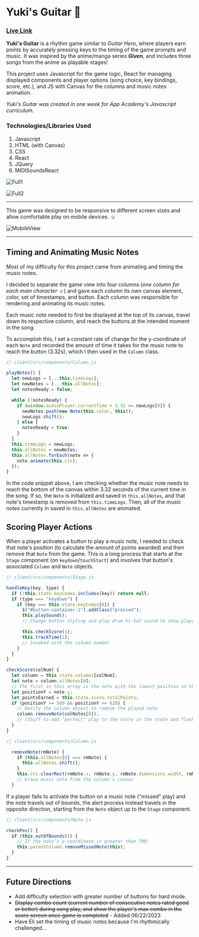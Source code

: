 # Yuki's Guitar :guitar:

### **[Live Link](https://yukisguitar-c8ecb0e21612.herokuapp.com/)**

**Yuki's Guitar** is a rhythm game similar to *Guitar Hero*, where players earn points by accurately pressing keys to the timing of the game prompts and music. It was inspired by the anime/manga series _**Given**_, and includes three songs from the anime as playable stages!

This project uses Javascript for the game logic, React for managing displayed components and player options (song choice, key bindings, score, etc.), and JS with Canvas for the columns and music notes animation.

*Yuki's Guitar was created in one week for App Academy's Javascript curriculum.*

### Technologies/Libraries Used
1. Javascript 
2. HTML (with Canvas)
3. CSS
4. React
5. JQuery
6. MIDISoundsReact

![Full1](/client/public/images/full1.png?raw=true)

![Full2](/client/public/images/full2.png?raw=true)

---

This game was designed to be responsive to different screen sizes and allow comfortable play on mobile devices. ☺

![MobileView](/client/public/images/mobilecollage.png?raw=true)


---


## Timing and Animating Music Notes

Most of my difficulty for this project came from animating and timing the music notes. 

I decided to separate the game view into four columns (*one column for each main character* ☺) and gave each column its own canvas element, color, set of timestamps, and button. Each column was responsible for rendering and animating its music notes.

Each music note needed to first be displayed at the top of its canvas, travel down its respective column, and reach the buttons at the intended moment in the song. 

To accomplish this, I set a constant rate of change for the y-coordinate of each `Note` and recorded the amount of time it takes for the music note to reach the button (3.32s), which I then used in the `Column` class. 

```javascript
// client/src/components/Column.js

playNotes() {
  let newLogs = [...this.timeLogs];
  let newNotes = [...this.allNotes];
  let notesReady = false;

  while (!notesReady) {
    if (window.audioPlayer.currentTime + 3.32 >= newLogs[0]) {
      newNotes.push(new Note(this.color, this));
      newLogs.shift();
    } else {
      notesReady = true;
    }
  }
  this.timeLogs = newLogs;
  this.allNotes = newNotes;
  this.allNotes.forEach(note => {
    note.animate(this.ctx); 
  });
}
```

In the code snippet above, I am checking whether the music note needs to reach the bottom of the canvas within 3.32 seconds of the current time in the song. If so, the `Note` is initialized and saved in `this.allNotes`, and that note's timestamp is removed from `this.timeLogs`. Then, all of the music notes currently in saved in `this.allNotes` are animated.

## Scoring Player Actions

When a player activates a button to play a music note, I needed to check that note's position (to calculate the amount of points awarded) and then remove that `Note` from the game. This is a long process that starts at the `Stage` component (on `keydown`/`touchStart`) and involves that button's associated `Column` and `Note` objects. 

```javascript
// client/src/components/Stage.js

handleKey(key, type) {
  if (!this.state.keyCodes.includes(key)) return null;
  if (type === "keydown") {
    if (key === this.state.keyCodes[0]) {
      $("#button-container-1").addClass("pressed"); 
      this.playSound();
      // Change button styling and play drum hi-hat sound to show player the button is being activated :)

      this.checkScore(1); 
      this.trackTime(1);
      // Invoked with the column number
    }
  }
}

checkScore(colNum) {
  let column = this.state.columns[colNum];
  let note = column.allNotes[0]; 
  // The first in this array is the note with the lowest position on that column's canvas (closest to button) 
  let positionY = note.y; 
  let pointsEarned = this.state.score.totalPoints;
  if (positionY >= 580 && positionY <= 620) {
    // Notify the column object to remove the played note 
    column.removeNote(colNotes[0]);
    // (Stuff to add "perfect" play to the score in the state and flash a message on screen using jQuery...)
  } 
}
```

```javascript 
// client/src/components/Column.js

  removeNote(rmNote) {
    if (this.allNotes[0] === rmNote) {
      this.allNotes.shift();
    }
    this.ctx.clearRect(rmNote.x, rmNote.y, rmNote.dimensions.width, rmNote.dimensions.height);
    // Erase music note from the column's canvas
  }
```

If a player fails to activate the button on a music note ("missed" play) and the note travels out of bounds, the alert process instead travels in the opposite direction, starting from the `Note` object up to the `Stage` component. 

```javascript 
// client/src/components/Note.js

checkPos() {
  if (this.outOfBounds()) { 
    // If the note's y-coordinate is greater than 700:
    this.parentColumn.removeMissedNote(this);
  } 
}
```

---

## Future Directions
* Add difficulty selection with greater number of buttons for hard mode.
* ~~Display combo count (current number of consecutive notes rated good or better) during song play, and show the player's max combo in the score screen once game is completed~~ - Added 06/22/2023
* Have Eli set the timing of music notes because I'm rhythmically challenged...


